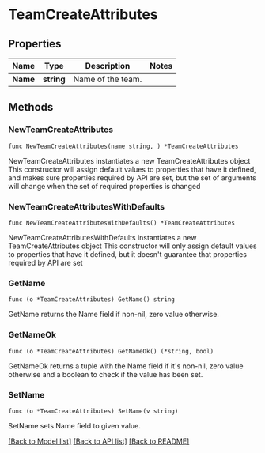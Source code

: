 # TeamCreateAttributes

## Properties

Name | Type | Description | Notes
------------ | ------------- | ------------- | -------------
**Name** | **string** | Name of the team. | 

## Methods

### NewTeamCreateAttributes

`func NewTeamCreateAttributes(name string, ) *TeamCreateAttributes`

NewTeamCreateAttributes instantiates a new TeamCreateAttributes object
This constructor will assign default values to properties that have it defined,
and makes sure properties required by API are set, but the set of arguments
will change when the set of required properties is changed

### NewTeamCreateAttributesWithDefaults

`func NewTeamCreateAttributesWithDefaults() *TeamCreateAttributes`

NewTeamCreateAttributesWithDefaults instantiates a new TeamCreateAttributes object
This constructor will only assign default values to properties that have it defined,
but it doesn't guarantee that properties required by API are set

### GetName

`func (o *TeamCreateAttributes) GetName() string`

GetName returns the Name field if non-nil, zero value otherwise.

### GetNameOk

`func (o *TeamCreateAttributes) GetNameOk() (*string, bool)`

GetNameOk returns a tuple with the Name field if it's non-nil, zero value otherwise
and a boolean to check if the value has been set.

### SetName

`func (o *TeamCreateAttributes) SetName(v string)`

SetName sets Name field to given value.



[[Back to Model list]](../README.md#documentation-for-models) [[Back to API list]](../README.md#documentation-for-api-endpoints) [[Back to README]](../README.md)


